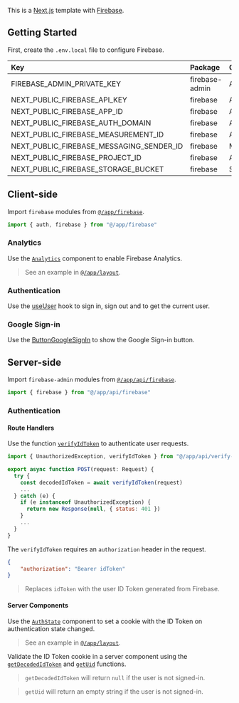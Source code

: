 This is a [Next.js](https://nextjs.org) template with [Firebase]().

## Getting Started

First, create the `.env.local` file to configure Firebase.

|Key|Package|Context|Notes|
|:--|:------|:------|:----|
FIREBASE_ADMIN_PRIVATE_KEY|firebase-admin|All
NEXT_PUBLIC_FIREBASE_API_KEY|firebase|All
NEXT_PUBLIC_FIREBASE_APP_ID|firebase|All
NEXT_PUBLIC_FIREBASE_AUTH_DOMAIN|firebase|All
NEXT_PUBLIC_FIREBASE_MEASUREMENT_ID|firebase|Analytics|Optional
NEXT_PUBLIC_FIREBASE_MESSAGING_SENDER_ID|firebase|Messaging|Optional
NEXT_PUBLIC_FIREBASE_PROJECT_ID|firebase|All
NEXT_PUBLIC_FIREBASE_STORAGE_BUCKET|firebase|Storage|Optional

## Client-side

Import `firebase` modules from [`@/app/firebase`](/app/firebase.ts).

```js
import { auth, firebase } from "@/app/firebase"
```

### Analytics

Use the [`Analytics`](/src/components/analytics/index.tsx) component to enable Firebase Analytics.

> See an example in [`@/app/layout`](/app/layout.tsx).

### Authentication

Use the [useUser](/src/hooks/use-user.ts) hook to sign in, sign out and to get the current user.

### Google Sign-in

Use the [ButtonGoogleSignIn](/src/components/button-google-signin/index.tsx) to show the Google Sign-in button.


## Server-side

Import `firebase-admin` modules from [`@/app/api/firebase`](/app/api/firebase.ts).

```js
import { firebase } from "@/app/api/firebase"
```

### Authentication

#### Route Handlers

Use the function [`verifyIdToken`](/app/api/verify-id-token.ts) to authenticate user requests.

```js
import { UnauthorizedException, verifyIdToken } from "@/app/api/verify-id-token";

export async function POST(request: Request) {
  try {
    const decodedIdToken = await verifyIdToken(request)
    ...
  } catch (e) {
    if (e instanceof UnauthorizedException) {
      return new Response(null, { status: 401 })
    }
    ...
  }
}
```

The `verifyIdToken` requires an `authorization` header in the request.

```json
{
    "authorization": "Bearer idToken"
}
```

> Replaces `idToken` with the user ID Token generated from Firebase. 

#### Server Components

Use the [`AuthState`](/src/components/auth-state/) component to set a cookie with the ID Token on authentication state changed.

> See an example in [`@/app/layout`](/app/layout.tsx).

Validate the ID Token cookie in a server component using the [`getDecodedIdToken`](/src/functions/get-decoded-id-token.ts) and [`getUid`](/src/functions/get-uid.ts) functions.

> `getDecodedIdToken` will return `null` if the user is not signed-in.

> `getUid` will return an empty string if the user is not signed-in.